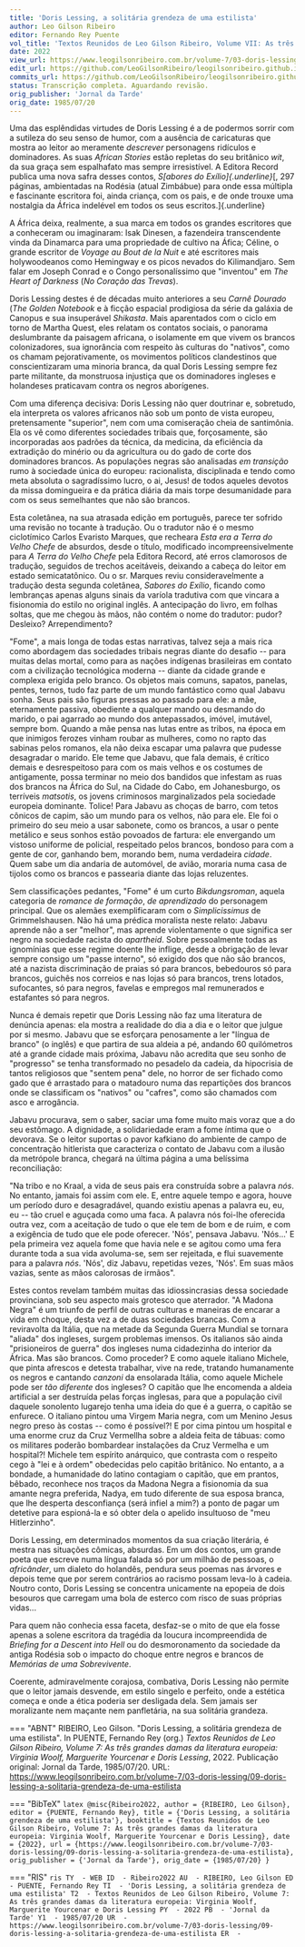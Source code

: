 ```yaml
---
title: 'Doris Lessing, a solitária grendeza de uma estilista'
author: Leo Gilson Ribeiro
editor: Fernando Rey Puente
vol_title: 'Textos Reunidos de Leo Gilson Ribeiro, Volume VII: As três grandes damas da literatura europeia: Virginia Woolf, Marguerite Yourcenar e Doris Lessing'
date: 2022
view_url: https://www.leogilsonribeiro.com.br/volume-7/03-doris-lessing/09-doris-lessing-a-solitaria-grendeza-de-uma-estilista
edit_url: https://github.com/LeoGilsonRibeiro/leogilsonribeiro.github.io/edit/main//docs/markdown/volume-7/03-doris-lessing/09-doris-lessing-a-solitaria-grendeza-de-uma-estilista.md
commits_url: https://github.com/LeoGilsonRibeiro/leogilsonribeiro.github.io/commits/main/docs/markdown/volume-7/03-doris-lessing/09-doris-lessing-a-solitaria-grendeza-de-uma-estilista.md
status: Transcrição completa. Aguardando revisão.
orig_publisher: 'Jornal da Tarde'
orig_date: 1985/07/20
---
```


Uma das esplêndidas virtudes de Doris Lessing é a de podermos sorrir com a sutileza do seu senso de humor, com a ausência de caricaturas que mostra ao leitor ao meramente *descrever* personagens ridículos e dominadores. As suas *African Stories* estão repletas do seu britânico *wit*, da sua graça sem espalhafato mas sempre irresistível. A Editora Record publica uma nova safra desses contos, *S[abores do Exílio]{.underline}*[, 297 páginas, ambientadas na Rodésia (atual Zimbábue) para onde essa múltipla e fascinante escritora foi, ainda criança, com os pais, e de onde trouxe uma nostalgia da África indelével em todos os seus escritos.]{.underline}

A África deixa, realmente, a sua marca em todos os grandes escritores que a conheceram ou imaginaram: Isak Dinesen, a fazendeira transcendente vinda da Dinamarca para uma propriedade de cultivo na Áfica; Céline, o grande escritor de *Voyage au Bout de la Nuit* e até escritores mais holywoodeanos como Hemingway e os picos nevados do Kilimandjaro. Sem falar em Joseph Conrad e o Congo personalíssimo que "inventou" em *The Heart of Darkness* (*No Coração das Trevas*).

Doris Lessing destes é de décadas muito anteriores a seu *Carnê Dourado* (*The Golden Notebook* e à ficção espacial prodigiosa da série da galáxia de Canopus e sua insuperável *Shikasta*. Mais aparentados com o ciclo em torno de Martha Quest, eles relatam os contatos sociais, o panorama deslumbrante da paisagem africana, o isolamente em que vivem os brancos colonizadores, sua ignorância com respeito às culturas do "nativos", como os chamam pejorativamente, os movimentos políticos clandestinos que conscientizaram uma minoria branca, da qual Doris Lessing sempre fez parte militante, da monstruosa injustiça que os dominadores ingleses e holandeses praticavam contra os negros aborígenes.

Com uma diferença decisiva: Doris Lessing não quer doutrinar e, sobretudo, ela interpreta os valores africanos não sob um ponto de vista europeu, pretensamente "superior", nem com uma comiseração cheia de santimônia. Ela os vê como diferentes sociedades tribais que, forçosamente, são incorporadas aos padrões da técnica, da medicina, da eficiência da extradição do minério ou da agricultura ou do gado de corte dos dominadores brancos. As populações negras são analisadas *em transição* rumo à sociedade única do europeu: racionalista, disciplinada e tendo como meta absoluta o sagradíssimo lucro, o ai, Jesus! de todos aqueles devotos da missa domingueira e da prática diária da mais torpe desumanidade para com os seus semelhantes que não são brancos.

Esta coletânea, na sua atrasada edição em português, parece ter sofrido uma revisão no tocante à tradução. Ou o tradutor não é o mesmo ciclotímico Carlos Evaristo Marques, que recheara *Esta era a Terra do Velho Chefe* de absurdos, desde o título, modificado incompreensivelmente para *A Terra do Velho Chefe* pela Editora Record, até erros clamorosos de tradução, seguidos de trechos aceitáveis, deixando a cabeça do leitor em estado semicatatônico. Ou o sr. Marques reviu consideravelmente a tradução desta segunda coletânea, *Sabores do Exílio*, ficando como lembranças apenas alguns sinais da varíola tradutiva com que vincara a fisionomia do estilo no original inglês. A antecipação do livro, em folhas soltas, que me chegou às mãos, não contém o nome do tradutor: pudor? Desleixo? Arrependimento?

"Fome", a mais longa de todas estas narrativas, talvez seja a mais rica como abordagem das sociedades tribais negras diante do desafio -- para muitas delas mortal, como para as nações indígenas brasileiras em contato com a civilização tecnológica moderna -- diante da cidade grande e complexa erigida pelo branco. Os objetos mais comuns, sapatos, panelas, pentes, ternos, tudo faz parte de um mundo fantástico como qual Jabavu sonha. Seus pais são figuras pressas ao passado para ele: a mãe, eternamente passiva, obediente a qualquer mando ou desmando do marido, o pai agarrado ao mundo dos antepassados, imóvel, imutável, sempre bom. Quando a mãe pensa nas lutas entre as tribos, na época em que inimigos ferozes vinham roubar as mulheres, como no rapto das sabinas pelos romanos, ela não deixa escapar uma palavra que pudesse desagradar o marido. Ele teme que Jabavu, que fala demais, é crítico demais e desrespeitoso para com os mais velhos e os costumes de antigamente, possa terminar no meio dos bandidos que infestam as ruas dos brancos na África do Sul, na Cidade do Cabo, em Johanesburgo, os terríveis *matsotis*, os jovens criminosos marginalizados pela sociedade europeia dominante. Tolice! Para Jabavu as choças de barro, com tetos cônicos de capim, são um mundo para os velhos, não para ele. Ele foi o primeiro do seu meio a usar sabonete, como os brancos, a usar o pente metálico e seus sonhos estão povoados de fartura: ele envergando um vistoso uniforme de policial, respeitado pelos brancos, bondoso para com a gente de cor, ganhando bem, morando bem, numa verdadeira *cidade*. Quem sabe um dia andaria de automóvel, de avião, moraria numa casa de tijolos como os brancos e passearia diante das lojas reluzentes.

Sem classificações pedantes, "Fome" é um curto *Bikdungsroman*, aquela categoria de *romance de formação*, *de aprendizado* do personagem principal. Que os alemães exemplificaram com o *Simplicissimus* de Grimmelshausen. Não há uma prédica moralista neste relato: Jabavu aprende não a ser "melhor", mas aprende violentamente o que significa ser negro na sociedade racista do *apartheid*. Sobre pessoalmente todas as ignomínias que esse regime doente lhe inflige, desde a obrigação de levar sempre consigo um "passe interno", só exigido dos que não são brancos, até a nazista discriminação de praias só para brancos, bebedouros só para brancos, guichês nos correios e nas lojas só para brancos, trens lotados, sufocantes, só para negros, favelas e empregos mal remunerados e estafantes só para negros.

Nunca é demais repetir que Doris Lessing não faz uma literatura de denúncia apenas: ela mostra a realidade do dia a dia e o leitor que julgue por si mesmo. Jabavu que se esforçara penosamente a ler "língua de branco" (o inglês) e que partira de sua aldeia a pé, andando 60 quilómetros até a grande cidade mais próxima, Jabavu não acredita que seu sonho de "progresso" se tenha transformado no pesadelo da cadeia, da hipocrisia de tantos religiosos que "sentem pena" dele, no horror de ser fichado como gado que é arrastado para o matadouro numa das repartições dos brancos onde se classificam os "nativos" ou "cafres", como são chamados com asco e arrogância.

Jabavu procurava, sem o saber, saciar uma fome muito mais voraz que a do seu estômago. A dignidade, a solidariedade eram a fome íntima que o devorava. Se o leitor suportas o pavor kafkiano do ambiente de campo de concentração hitlerista que caracteriza o contato de Jabavu com a ilusão da metrópole branca, chegará na última página a uma belíssima reconciliação:

\"Na tribo e no Kraal, a vida de seus pais era construída sobre a palavra *nós*. No entanto, jamais foi assim com ele. E, entre aquele tempo e agora, houve um período duro e desagradável, quando existiu apenas a palavra eu, eu, eu -- tão cruel e aguçada como uma faca. A palavra nós foi-lhe oferecida outra vez, com a aceitação de tudo o que ele tem de bom e de ruim, e com a exigência de tudo que ele pode oferecer. 'Nós', pensava Jabavu. 'Nós\...' E pela primeira vez aquela fome que havia nele e se agitou como uma fera durante toda a sua vida avoluma-se, sem ser rejeitada, e flui suavemente para a palavra *nós*. 'Nós', diz Jabavu, repetidas vezes, 'Nós'. Em suas mãos vazias, sente as mãos calorosas de irmãos".

Estes contos revelam também muitas das idiossincrasias dessa sociedade provinciana, sob seu aspecto mais grotesco que aterrador. "A Madona Negra" é um triunfo de perfil de outras culturas e maneiras de encarar a vida em choque, desta vez a de duas sociedades brancas. Com a reviravolta da Itália, que na metade da Segunda Guerra Mundial se tornara "aliada" dos ingleses, surgem problemas imensos. Os italianos são ainda "prisioneiros de guerra" dos ingleses numa cidadezinha do interior da África. Mas são brancos. Como proceder? E como aquele italiano Michele, que pinta afrescos e detesta trabalhar, vive na rede, tratando humanamente os negros e cantando *canzoni* da ensolarada Itália, como aquele Michele pode ser *tão diferente* dos ingleses? O capitão que lhe encomenda a aldeia artificial a ser destruída pelas forças inglesas, para que a população civil daquele sonolento lugarejo tenha uma ideia do que é a guerra, o capitão se enfurece. O italiano pintou uma Virgem Maria negra, com um Menino Jesus negro preso às costas -- como é possível?! E por cima pintou um hospital e uma enorme cruz da Cruz Vermellha sobre a aldeia feita de tábuas: como os militares poderão bombardear instalações da Cruz Vermelha e um hospital?! Michele tem espírito anárquico, que contrasta com o respeito cego à "lei e à ordem" obedecidas pelo capitão britânico. No entanto, a a bondade, a humanidade do latino contagiam o capitão, que em prantos, bêbado, reconhece nos traços da Madona Negra a fisionomia da sua amante negra preferida, Nadya, em tudo diferente de sua esposa branca, que lhe desperta desconfiança (será infiel a mim?) a ponto de pagar um detetive para espioná-la e só obter dela o apelido insultuoso de "meu Hitlerzinho".

Doris Lessing, em determinados momentos da sua criação literária, é mestra nas situações cômicas, absurdas. Em um dos contos, um grande poeta que escreve numa língua falada só por um milhão de pessoas, o *africânder*, um dialeto do holandês, pendura seus poemas nas árvores e depois teme que por serem contrários ao racismo possam leva-lo à cadeia. Noutro conto, Doris Lessing se concentra unicamente na epopeia de dois besouros que carregam uma bola de esterco com risco de suas próprias vidas\...

Para quem não conhecia essa faceta, desfaz-se o mito de que ela fosse apenas a solene escritora da tragédia da loucura incompreendida de *Briefing for a Descent into Hell* ou do desmoronamento da sociedade da antiga Rodésia sob o impacto do choque entre negros e brancos de *Memórias de uma Sobrevivente*.

Coerente, admiravelmente corajosa, combativa, Doris Lessing não permite que o leitor jamais desvende, em estilo singelo e perfeito, onde a estética começa e onde a ética poderia ser desligada dela. Sem jamais ser moralizante nem maçante nem panfletária, na sua solitária grandeza.


=== "ABNT"
    RIBEIRO, Leo Gilson. "Doris Lessing, a solitária grendeza de uma estilista". In PUENTE, Fernando Rey (org.) <em>Textos Reunidos de Leo Gilson Ribeiro, Volume 7: As três grandes damas da literatura europeia: Virginia Woolf, Marguerite Yourcenar e Doris Lessing</em>, 2022. Publicação original: Jornal da Tarde, 1985/07/20. URL: <a href="stable_url">https://www.leogilsonribeiro.com.br/volume-7/03-doris-lessing/09-doris-lessing-a-solitaria-grendeza-de-uma-estilista</a>

=== "BibTeX"
    ```latex
    @misc{Ribeiro2022,
    author = {RIBEIRO, Leo Gilson},
    editor = {PUENTE, Fernando Rey},
    title = {'Doris Lessing, a solitária grendeza de uma estilista'},
    booktitle = {Textos Reunidos de Leo Gilson Ribeiro, Volume 7: As três grandes damas da literatura europeia: Virginia Woolf, Marguerite Yourcenar e Doris Lessing},
    date = {2022},
    url = {https://www.leogilsonribeiro.com.br/volume-7/03-doris-lessing/09-doris-lessing-a-solitaria-grendeza-de-uma-estilista},
    orig_publisher = {'Jornal da Tarde'},
    orig_date = {1985/07/20}
    }
    ```

=== "RIS"
    ```ris
    TY  - WEB
    ID  - Ribeiro2022
    AU  - RIBEIRO, Leo Gilson
    ED  - PUENTE, Fernando Rey
    TI  - 'Doris Lessing, a solitária grendeza de uma estilista'
    T2  - Textos Reunidos de Leo Gilson Ribeiro, Volume 7: As três grandes damas da literatura europeia: Virginia Woolf, Marguerite Yourcenar e Doris Lessing
    PY  - 2022
    PB  - 'Jornal da Tarde'
    Y1  - 1985/07/20
    UR  - https://www.leogilsonribeiro.com.br/volume-7/03-doris-lessing/09-doris-lessing-a-solitaria-grendeza-de-uma-estilista
    ER  - 
    ```
